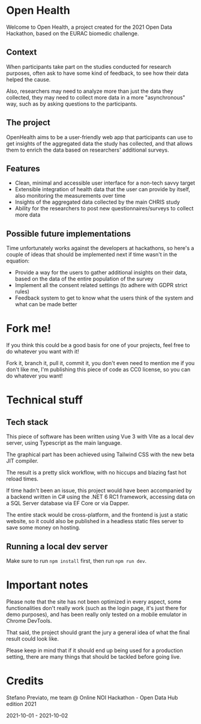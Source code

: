 # Open Health

Welcome to Open Health, a project created for the 2021 Open Data Hackathon, based on the EURAC biomedic challenge.

## Context

When participants take part on the studies conducted for research purposes, often ask to have some kind of feedback, to see how their data helped the cause.

Also, researchers may need to analyze more than just the data they collected, they may need to collect more data in a more "asynchronous" way, such as by asking questions to the participants.

## The project

OpenHealth aims to be a user-friendly web app that participants can use to get insights of the aggregated data the study has collected, and that allows them to enrich the data based on researchers' additional surveys.

## Features

- Clean, minimal and accessible user interface for a non-tech savvy target
- Extensible integration of health data that the user can provide by itself, also monitoring the measurements over time
- Insights of the aggregated data collected by the main CHRIS study
- Ability for the researchers to post new questionnaires/surveys to collect more data

## Possible future implementations

Time unfortunately works against the developers at hackathons, so here's a couple of ideas that should be implemented next if time wasn't in the equation:

- Provide a way for the users to gather additional insights on their data, based on the data of the entire population of the survey
- Implement all the consent related settings (to adhere with GDPR strict rules)
- Feedback system to get to know what the users think of the system and what can be made better

# Fork me!

If you think this could be a good basis for one of your projects, feel free to do whatever you want with it!

Fork it, branch it, pull it, commit it, you don't even need to mention me if you don't like me, I'm publishing this piece of code as CC0 license, so you can do whatever you want!

# Technical stuff

## Tech stack

This piece of software has been written using Vue 3 with Vite as a local dev server, using Typescript as the main language.

The graphical part has been achieved using Tailwind CSS with the new beta JIT compiler.

The result is a pretty slick workflow, with no hiccups and blazing fast hot reload times.

If time hadn't been an issue, this project would have been accompanied by a backend written in C# using the .NET 6 RC1 framework, accessing data on a SQL Server database via EF Core or via Dapper.

The entire stack would be cross-platform, and the frontend is just a static website, so it could also be published in a headless static files server to save some money on hosting.

## Running a local dev server

Make sure to run `npm install` first, then run `npm run dev`. 

# Important notes

Please note that the site has not been optimized in every aspect, some functionalities don't really work (such as the login page, it's just there for demo purposes), and has been really only tested on a mobile emulator in Chrome DevTools.

That said, the project should grant the jury a general idea of what the final result could look like.

Please keep in mind that if it should end up being used for a production setting, there are many things that should be tackled before going live.

# Credits

Stefano Previato, me team @ Online NOI Hackathon - Open Data Hub edition 2021

2021-10-01 - 2021-10-02
